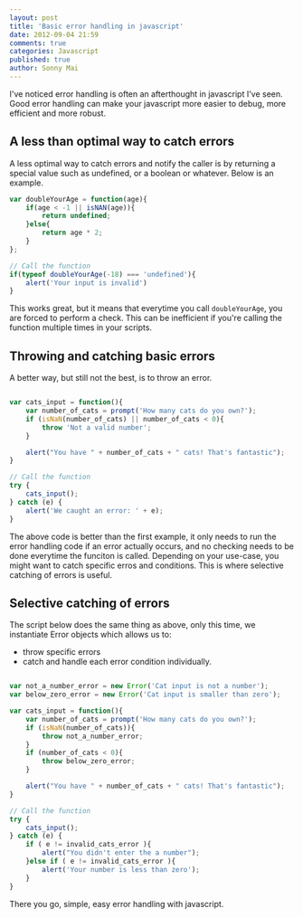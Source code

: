 ```yaml
---
layout: post
title: 'Basic error handling in javascript'
date: 2012-09-04 21:59
comments: true
categories: Javascript
published: true
author: Sonny Mai
---
```


I've noticed error handling is often an afterthought in javascript I've seen. Good error handling can make your javascript more easier to debug, more efficient and more robust.


## A less than optimal way to catch errors

A less optimal way to catch errors and notify the caller is by returning a special value such as undefined, or a boolean or whatever. Below is an example.

``` javascript
var doubleYourAge = function(age){
	if(age < -1 || isNAN(age)){
		return undefined;
	}else{
		return age * 2;
	}
};

// Call the function
if(typeof doubleYourAge(-18) === 'undefined'){
	alert('Your input is invalid')
}

```

This works great, but it means that everytime you call ```doubleYourAge```, you are forced to perform a check. This can be inefficient if you're calling the function multiple times in your scripts.

## Throwing and catching basic errors

A better way, but still not the best, is to throw an error.

``` javascript

var cats_input = function(){
	var number_of_cats = prompt('How many cats do you own?');
	if (isNaN(number_of_cats) || number_of_cats < 0){
		throw 'Not a valid number';
	}

	alert("You have " + number_of_cats + " cats! That's fantastic");
}

// Call the function
try {
	cats_input();
} catch (e) {
	alert('We caught an error: ' + e);
}

```

The above code is better than the first example, it only needs to run the error handling code if an error actually occurs, and no checking needs to be done everytime the funciton is called. Depending on your use-case, you might want to catch specific erros and conditions. This is where selective catching of errors is useful.

## Selective catching of errors

The script below does the same thing as above, only this time, we instantiate Error objects which allows us to:
- throw specific errors
- catch and handle each error condition individually.

``` javascript

var not_a_number_error = new Error('Cat input is not a number');
var below_zero_error = new Error('Cat input is smaller than zero');

var cats_input = function(){
	var number_of_cats = prompt('How many cats do you own?');
	if (isNaN(number_of_cats)){
		throw not_a_number_error;
	}
	if (number_of_cats < 0){
		throw below_zero_error;
	}

	alert("You have " + number_of_cats + " cats! That's fantastic");
}

// Call the function
try {
	cats_input();
} catch (e) {
	if ( e != invalid_cats_error ){
   		alert("You didn't enter the a number");
   	}else if ( e != invalid_cats_error ){
   		alert('Your number is less than zero');
   	}
}
```

There you go, simple, easy error handling with javascript.